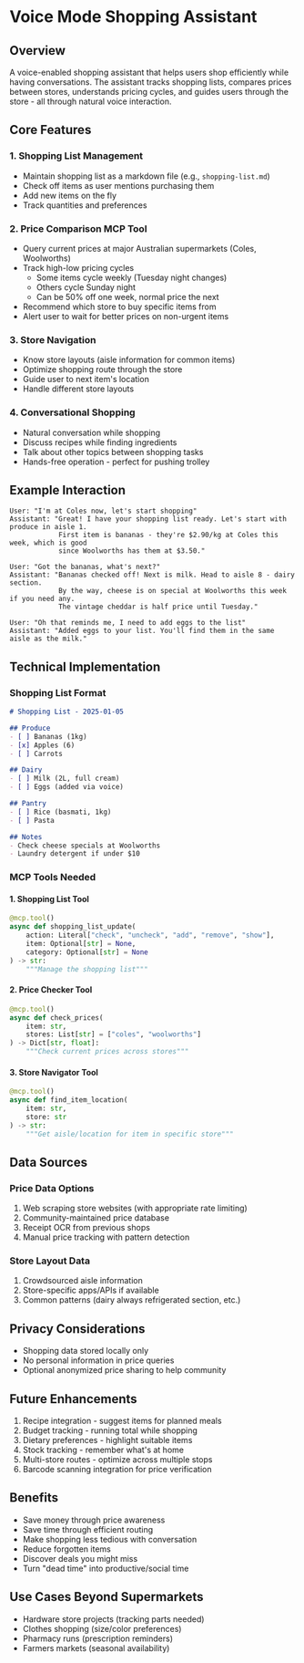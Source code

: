 # Voice Mode Shopping Assistant

## Overview

A voice-enabled shopping assistant that helps users shop efficiently while having conversations. The assistant tracks shopping lists, compares prices between stores, understands pricing cycles, and guides users through the store - all through natural voice interaction.

## Core Features

### 1. Shopping List Management
- Maintain shopping list as a markdown file (e.g., `shopping-list.md`)
- Check off items as user mentions purchasing them
- Add new items on the fly
- Track quantities and preferences

### 2. Price Comparison MCP Tool
- Query current prices at major Australian supermarkets (Coles, Woolworths)
- Track high-low pricing cycles
  - Some items cycle weekly (Tuesday night changes)
  - Others cycle Sunday night
  - Can be 50% off one week, normal price the next
- Recommend which store to buy specific items from
- Alert user to wait for better prices on non-urgent items

### 3. Store Navigation
- Know store layouts (aisle information for common items)
- Optimize shopping route through the store
- Guide user to next item's location
- Handle different store layouts

### 4. Conversational Shopping
- Natural conversation while shopping
- Discuss recipes while finding ingredients
- Talk about other topics between shopping tasks
- Hands-free operation - perfect for pushing trolley

## Example Interaction

```
User: "I'm at Coles now, let's start shopping"
Assistant: "Great! I have your shopping list ready. Let's start with produce in aisle 1. 
            First item is bananas - they're $2.90/kg at Coles this week, which is good 
            since Woolworths has them at $3.50."

User: "Got the bananas, what's next?"
Assistant: "Bananas checked off! Next is milk. Head to aisle 8 - dairy section. 
            By the way, cheese is on special at Woolworths this week if you need any. 
            The vintage cheddar is half price until Tuesday."

User: "Oh that reminds me, I need to add eggs to the list"
Assistant: "Added eggs to your list. You'll find them in the same aisle as the milk."
```

## Technical Implementation

### Shopping List Format
```markdown
# Shopping List - 2025-01-05

## Produce
- [ ] Bananas (1kg)
- [x] Apples (6)
- [ ] Carrots

## Dairy  
- [ ] Milk (2L, full cream)
- [ ] Eggs (added via voice)

## Pantry
- [ ] Rice (basmati, 1kg)
- [ ] Pasta

## Notes
- Check cheese specials at Woolworths
- Laundry detergent if under $10
```

### MCP Tools Needed

#### 1. Shopping List Tool
```python
@mcp.tool()
async def shopping_list_update(
    action: Literal["check", "uncheck", "add", "remove", "show"],
    item: Optional[str] = None,
    category: Optional[str] = None
) -> str:
    """Manage the shopping list"""
```

#### 2. Price Checker Tool  
```python
@mcp.tool()
async def check_prices(
    item: str,
    stores: List[str] = ["coles", "woolworths"]
) -> Dict[str, float]:
    """Check current prices across stores"""
```

#### 3. Store Navigator Tool
```python
@mcp.tool() 
async def find_item_location(
    item: str,
    store: str
) -> str:
    """Get aisle/location for item in specific store"""
```

## Data Sources

### Price Data Options
1. Web scraping store websites (with appropriate rate limiting)
2. Community-maintained price database
3. Receipt OCR from previous shops
4. Manual price tracking with pattern detection

### Store Layout Data
1. Crowdsourced aisle information
2. Store-specific apps/APIs if available
3. Common patterns (dairy always refrigerated section, etc.)

## Privacy Considerations
- Shopping data stored locally only
- No personal information in price queries
- Optional anonymized price sharing to help community

## Future Enhancements
1. Recipe integration - suggest items for planned meals
2. Budget tracking - running total while shopping
3. Dietary preferences - highlight suitable items
4. Stock tracking - remember what's at home
5. Multi-store routes - optimize across multiple stops
6. Barcode scanning integration for price verification

## Benefits
- Save money through price awareness
- Save time through efficient routing  
- Make shopping less tedious with conversation
- Reduce forgotten items
- Discover deals you might miss
- Turn "dead time" into productive/social time

## Use Cases Beyond Supermarkets
- Hardware store projects (tracking parts needed)
- Clothes shopping (size/color preferences)
- Pharmacy runs (prescription reminders)
- Farmers markets (seasonal availability)